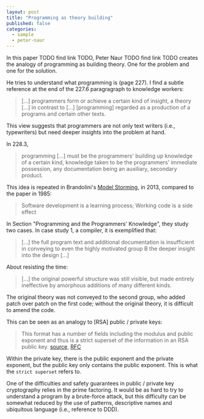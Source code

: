 ```yaml
---
layout: post
title: "Programming as theory building"
published: false
categories:
  - sample
  - peter-naur
---
```


In this paper TODO find link TODO, Peter Naur TODO find link TODO creates the analogy of programming as building theory. One for the problem and one for the solution.

He tries to understand what programming is (page 227). I find a subtle reference at the end of the 227.6 paragragraph to knowledge workers:

 > [...] programmers form or achieve a certain kind of insight, a theory [...] in contrast to [...] [programming] regarded as a production of a programs and certain other texts.

 This view suggests that programmers are not only text writers (i.e., typewriters) but need deeper insights into the problem at hand.

 In 228.3,

  > programming [...] must be the programmers' building up knowledge of a certain kind, knowledge taken to be the programmers' immediate possession, any documentation being an auxiliary, secondary product.

This idea is repeated in Brandolini's [Model Storming][brandolini-model-storming], in 2013, compared to the paper in 1985:

  > Software development is a learning process; Working code is a side effect

In Section "Programming and the Programmers' Knowledge", they study two cases. In case study 1, a compiler, it is exemplified that:

  > [...] the full program text and additional documentation is insufficient in conveying to even the highly motivated group B the deeper insight into the design [...]

About resisting the time:

  > [...] the original powerful structure was still visible, but made entirely ineffective by amorphous additions of many different kinds.

The original theory was not conveyed to the second group, who added patch over patch on the first code; without the original theory, it is difficult to amend the code.

This can be seen as an analogy to [RSA] public / private keys:

  > This format has a number of fields including the modulus and public exponent and thus is a strict superset of the information in an RSA public key.
  > [source](http://stackoverflow.com/questions/5244129/use-rsa-private-key-to-generate-public-key/5246090#5246090), [RFC](http://tools.ietf.org/html/rfc3447#appendix-A.1.1)

Within the private key, there is the public exponent and the private exponent, but the public key only contains the public exponent. This is what the ``strict superset`` refers to.

One of the difficulties and safety guarantees in public / private key cryptography relies in the prime factoring. It would be as hard to try to understand a program by a brute-force attack, but this difficulty can be somewhat reduced by the use of patterns, descriptive names and ubiquitous language (i.e., reference to DDD).

[brandolini-model-storming]: http://www.slideshare.net/ziobrando/model-storming


